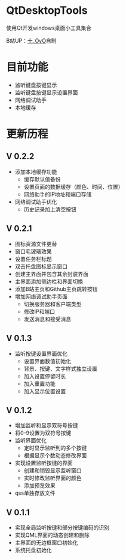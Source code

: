 # QtDesktopTools

使用Qt开发windows桌面小工具集合

B站UP：[十_OvO](https://space.bilibili.com/387426555)自制

# 目前功能

+ 监听键盘按键显示
+ 监听键盘按键显示设置界面
+ 网络调试助手
+ 本地缓存

# 更新历程

## V 0.2.2

+ 添加本地缓存功能
  + 缓存默认值备份
  + 设置页面的数据缓存（颜色、时间、位置）
  + 网络助手的IP地址和端口存储
+ 网络调试助手优化
  + 历史记录加上清空按钮

## V 0.2.1

+ 图标资源文件更替
+ 窗口毛玻璃效果
+ 设置任务栏标题
+ 双击托盘图标显示窗口
+ 创建主界面并包含其余封装界面
+ 主界面添加侧边栏和界面切换
+ 添加B站主页和Github主页跳转按钮
+ 增加网络调试助手页面
  + 切换服务器和客户端类型
  + 修改IP和端口
  + 发送消息和接受消息

## V 0.1.3

+ 监听按键设置界面优化
  + 设置界面数值初始化
  + 背景、按键、文字样式独立设置
  + 加入设置停留时长
  + 加入重置功能
  + 加入显示位置设置

## V 0.1.2

+ 增加监听和显示双符号按键
+ 将0-9设置为双符号按键
+ 监听界面优化
  + 定时显示监听到的多个按键
  + 根据显示个数动态修改界面
+ 实现设置监听按键的界面
  + 创建和销毁显示监听窗口
  + 实时修改监听界面的颜色
  + 添加预览效果
+ qss单独存放文件

## V 0.1.1

+ 实现全局监听按键和部分按键编码的识别
+ 实现QML界面的动态创建和删除
+ 主界面的无边框窗口初始化
+ 系统托盘初始化

